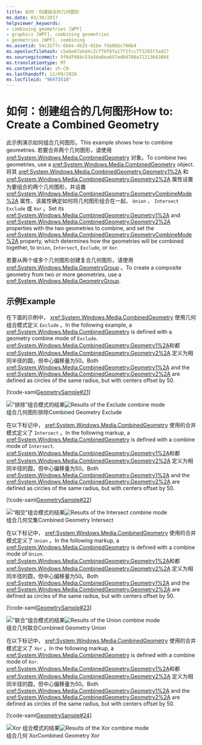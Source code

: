 ```yaml
---
title: 如何：创建组合的几何图形
ms.date: 03/30/2017
helpviewer_keywords:
- combining geometries [WPF]
- graphics [WPF], combining geometries
- geometries [WPF], combining
ms.assetid: 54c3277c-6b6e-4b25-91be-fda0bbc706b4
ms.openlocfilehash: c5ebe87abd4c2cf70f8fa17f1fcc773293f3ad27
ms.sourcegitcommit: 9f6df084c53a3da0ea657ed0d708a72213683084
ms.translationtype: MT
ms.contentlocale: zh-CN
ms.lasthandoff: 12/09/2020
ms.locfileid: "96973518"
---
```

# <a name="how-to-create-a-combined-geometry"></a><span data-ttu-id="86b98-102">如何：创建组合的几何图形</span><span class="sxs-lookup"><span data-stu-id="86b98-102">How to: Create a Combined Geometry</span></span>
<span data-ttu-id="86b98-103">此示例演示如何组合几何图形。</span><span class="sxs-lookup"><span data-stu-id="86b98-103">This example shows how to combine geometries.</span></span> <span data-ttu-id="86b98-104">若要合并两个几何图形，请使用 <xref:System.Windows.Media.CombinedGeometry> 对象。</span><span class="sxs-lookup"><span data-stu-id="86b98-104">To combine two geometries, use a <xref:System.Windows.Media.CombinedGeometry> object.</span></span> <span data-ttu-id="86b98-105">将其 <xref:System.Windows.Media.CombinedGeometry.Geometry1%2A> 和 <xref:System.Windows.Media.CombinedGeometry.Geometry2%2A> 属性设置为要组合的两个几何图形，并设置 <xref:System.Windows.Media.CombinedGeometry.GeometryCombineMode%2A> 属性，该属性确定如何将几何图形组合在一起、 `Union` 、 `Intersect` `Exclude` 或 `Xor` 。</span><span class="sxs-lookup"><span data-stu-id="86b98-105">Set its <xref:System.Windows.Media.CombinedGeometry.Geometry1%2A> and <xref:System.Windows.Media.CombinedGeometry.Geometry2%2A> properties  with the two geometries to combine, and set the <xref:System.Windows.Media.CombinedGeometry.GeometryCombineMode%2A> property, which determines how the geometries will be combined together, to `Union`, `Intersect`, `Exclude`, or `Xor`.</span></span>  
  
 <span data-ttu-id="86b98-106">若要从两个或多个几何图形创建复合几何图形，请使用 <xref:System.Windows.Media.GeometryGroup> 。</span><span class="sxs-lookup"><span data-stu-id="86b98-106">To create a composite geometry from two or more geometries, use a <xref:System.Windows.Media.GeometryGroup>.</span></span>  
  
## <a name="example"></a><span data-ttu-id="86b98-107">示例</span><span class="sxs-lookup"><span data-stu-id="86b98-107">Example</span></span>  
 <span data-ttu-id="86b98-108">在下面的示例中， <xref:System.Windows.Media.CombinedGeometry> 使用几何组合模式定义 `Exclude` 。</span><span class="sxs-lookup"><span data-stu-id="86b98-108">In the following example, a <xref:System.Windows.Media.CombinedGeometry> is defined with a geometry combine mode of `Exclude`.</span></span>  <span data-ttu-id="86b98-109"><xref:System.Windows.Media.CombinedGeometry.Geometry1%2A>和都 <xref:System.Windows.Media.CombinedGeometry.Geometry2%2A> 定义为相同半径的圆，但中心偏移量为50。</span><span class="sxs-lookup"><span data-stu-id="86b98-109">Both <xref:System.Windows.Media.CombinedGeometry.Geometry1%2A> and the <xref:System.Windows.Media.CombinedGeometry.Geometry2%2A> are defined as circles of the same radius, but with centers offset by 50.</span></span>  
  
 [!code-xaml[GeometrySample#21](~/samples/snippets/csharp/VS_Snippets_Wpf/GeometrySample/CS/combininggeometriesexample.xaml#21)]  
  
 <span data-ttu-id="86b98-110">![“排除”组合模式的结果](./media/mil-task-combined-geometry-exclude.PNG "mil_task_combined_geometry_exclude")</span><span class="sxs-lookup"><span data-stu-id="86b98-110">![Results of the Exclude combine mode](./media/mil-task-combined-geometry-exclude.PNG "mil_task_combined_geometry_exclude")</span></span>  
<span data-ttu-id="86b98-111">组合几何图形排除</span><span class="sxs-lookup"><span data-stu-id="86b98-111">Combined Geometry Exclude</span></span>  
  
 <span data-ttu-id="86b98-112">在以下标记中， <xref:System.Windows.Media.CombinedGeometry> 使用的合并模式定义了 `Intersect` 。</span><span class="sxs-lookup"><span data-stu-id="86b98-112">In the following markup, a <xref:System.Windows.Media.CombinedGeometry> is defined with a combine mode of `Intersect`.</span></span>  <span data-ttu-id="86b98-113"><xref:System.Windows.Media.CombinedGeometry.Geometry1%2A>和都 <xref:System.Windows.Media.CombinedGeometry.Geometry2%2A> 定义为相同半径的圆，但中心偏移量为50。</span><span class="sxs-lookup"><span data-stu-id="86b98-113">Both <xref:System.Windows.Media.CombinedGeometry.Geometry1%2A> and the <xref:System.Windows.Media.CombinedGeometry.Geometry2%2A> are defined as circles of the same radius, but with centers offset by 50.</span></span>  
  
 [!code-xaml[GeometrySample#22](~/samples/snippets/csharp/VS_Snippets_Wpf/GeometrySample/CS/combininggeometriesexample.xaml#22)]  
  
 <span data-ttu-id="86b98-114">![“相交”组合模式的结果](./media/mil-task-combined-geometry-intersect.PNG "mil_task_combined_geometry_intersect")</span><span class="sxs-lookup"><span data-stu-id="86b98-114">![Results of the Intersect combine mode](./media/mil-task-combined-geometry-intersect.PNG "mil_task_combined_geometry_intersect")</span></span>  
<span data-ttu-id="86b98-115">组合几何交集</span><span class="sxs-lookup"><span data-stu-id="86b98-115">Combined Geometry Intersect</span></span>  
  
 <span data-ttu-id="86b98-116">在以下标记中， <xref:System.Windows.Media.CombinedGeometry> 使用的合并模式定义了 `Union` 。</span><span class="sxs-lookup"><span data-stu-id="86b98-116">In the following markup, a <xref:System.Windows.Media.CombinedGeometry> is defined with a combine mode of `Union`.</span></span>  <span data-ttu-id="86b98-117"><xref:System.Windows.Media.CombinedGeometry.Geometry1%2A>和都 <xref:System.Windows.Media.CombinedGeometry.Geometry2%2A> 定义为相同半径的圆，但中心偏移量为50。</span><span class="sxs-lookup"><span data-stu-id="86b98-117">Both <xref:System.Windows.Media.CombinedGeometry.Geometry1%2A> and the <xref:System.Windows.Media.CombinedGeometry.Geometry2%2A> are defined as circles of the same radius, but with centers offset by 50.</span></span>  
  
 [!code-xaml[GeometrySample#23](~/samples/snippets/csharp/VS_Snippets_Wpf/GeometrySample/CS/combininggeometriesexample.xaml#23)]  
  
 <span data-ttu-id="86b98-118">![“联合”组合模式的结果](./media/mil-task-combined-geometry-union.PNG "mil_task_combined_geometry_union")</span><span class="sxs-lookup"><span data-stu-id="86b98-118">![Results of the Union combine mode](./media/mil-task-combined-geometry-union.PNG "mil_task_combined_geometry_union")</span></span>  
<span data-ttu-id="86b98-119">组合几何联合</span><span class="sxs-lookup"><span data-stu-id="86b98-119">Combined Geometry Union</span></span>  
  
 <span data-ttu-id="86b98-120">在以下标记中， <xref:System.Windows.Media.CombinedGeometry> 使用的合并模式定义了 `Xor` 。</span><span class="sxs-lookup"><span data-stu-id="86b98-120">In the following markup, a <xref:System.Windows.Media.CombinedGeometry> is defined with a combine mode of `Xor`.</span></span>  <span data-ttu-id="86b98-121"><xref:System.Windows.Media.CombinedGeometry.Geometry1%2A>和都 <xref:System.Windows.Media.CombinedGeometry.Geometry2%2A> 定义为相同半径的圆，但中心偏移量为50。</span><span class="sxs-lookup"><span data-stu-id="86b98-121">Both <xref:System.Windows.Media.CombinedGeometry.Geometry1%2A> and the <xref:System.Windows.Media.CombinedGeometry.Geometry2%2A> are defined as circles of the same radius, but with centers offset by 50.</span></span>  
  
 [!code-xaml[GeometrySample#24](~/samples/snippets/csharp/VS_Snippets_Wpf/GeometrySample/CS/combininggeometriesexample.xaml#24)]  
  
 <span data-ttu-id="86b98-122">![Xor 组合模式的结果](./media/mil-task-combined-geometry-xor.PNG "mil_task_combined_geometry_xor")</span><span class="sxs-lookup"><span data-stu-id="86b98-122">![Results of the Xor combine mode](./media/mil-task-combined-geometry-xor.PNG "mil_task_combined_geometry_xor")</span></span>  
<span data-ttu-id="86b98-123">组合几何 Xor</span><span class="sxs-lookup"><span data-stu-id="86b98-123">Combined Geometry Xor</span></span>
